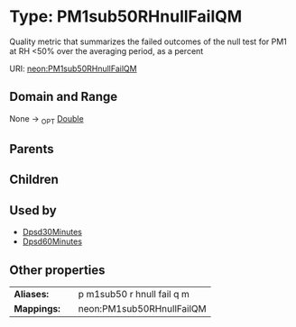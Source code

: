 
# Type: PM1sub50RHnullFailQM


Quality metric that summarizes the failed outcomes of the null test for PM1 at RH <50% over the averaging period, as a percent

URI: [neon:PM1sub50RHnullFailQM](https://data.neonscience.org/PM1sub50RHnullFailQM)


## Domain and Range

None ->  <sub>OPT</sub> [Double](types/Double.md)

## Parents


## Children


## Used by

 * [Dpsd30Minutes](Dpsd30Minutes.md)
 * [Dpsd60Minutes](Dpsd60Minutes.md)

## Other properties

|  |  |  |
| --- | --- | --- |
| **Aliases:** | | p m1sub50 r hnull fail q m |
| **Mappings:** | | neon:PM1sub50RHnullFailQM |

